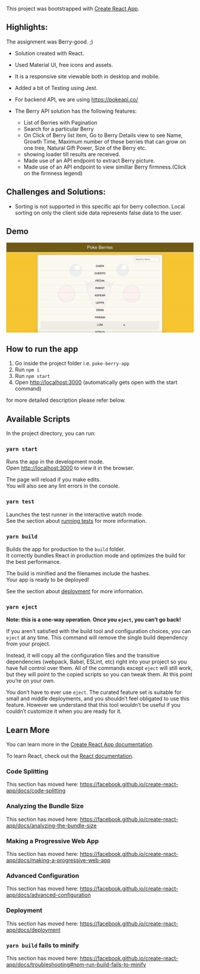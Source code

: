 This project was bootstrapped with [Create React App](https://github.com/facebook/create-react-app).

## Highlights:

The assignment was Berry-good. ;)

- Solution created with React.
- Used Material UI, free icons and assets.
- It is a responsive site viewable both in desktop and mobile.
- Added a bit of Testing using Jest.
- For backend API, we are using https://pokeapi.co/

- The Berry API solution has the following features:
  - List of Berries with Pagination
  - Search for a particular Berry
  - On Click of Berry list item, Go to Berry Details view to see Name, Growth Time, Maximum number of these berries that can grow on one tree, Natural Gift Power, Size of the Berry etc.
  - showing loader till results are received.
  - Made use of an API endpoint to extract Berry picture.
  - Made use of an API endpoint to view simillar Berry firmness.(Click on the firmness legend)

## Challenges and Solutions:

- Sorting is not supported in this specific api for berry collection. Local sorting on only the client side data represents false data to the user.

## Demo

![Poke Berry Demo](Demo.gif)

## How to run the app

1. Go inside the project folder i.e. `poke-berry-app`
1. Run `npm i`
1. Run `npm start`
1. Open [http://localhost:3000](http://localhost:3000) (automatically gets open with the start command)

for more detailed description please refer below.

## Available Scripts

In the project directory, you can run:

### `yarn start`

Runs the app in the development mode.<br />
Open [http://localhost:3000](http://localhost:3000) to view it in the browser.

The page will reload if you make edits.<br />
You will also see any lint errors in the console.

### `yarn test`

Launches the test runner in the interactive watch mode.<br />
See the section about [running tests](https://facebook.github.io/create-react-app/docs/running-tests) for more information.

### `yarn build`

Builds the app for production to the `build` folder.<br />
It correctly bundles React in production mode and optimizes the build for the best performance.

The build is minified and the filenames include the hashes.<br />
Your app is ready to be deployed!

See the section about [deployment](https://facebook.github.io/create-react-app/docs/deployment) for more information.

### `yarn eject`

**Note: this is a one-way operation. Once you `eject`, you can’t go back!**

If you aren’t satisfied with the build tool and configuration choices, you can `eject` at any time. This command will remove the single build dependency from your project.

Instead, it will copy all the configuration files and the transitive dependencies (webpack, Babel, ESLint, etc) right into your project so you have full control over them. All of the commands except `eject` will still work, but they will point to the copied scripts so you can tweak them. At this point you’re on your own.

You don’t have to ever use `eject`. The curated feature set is suitable for small and middle deployments, and you shouldn’t feel obligated to use this feature. However we understand that this tool wouldn’t be useful if you couldn’t customize it when you are ready for it.

## Learn More

You can learn more in the [Create React App documentation](https://facebook.github.io/create-react-app/docs/getting-started).

To learn React, check out the [React documentation](https://reactjs.org/).

### Code Splitting

This section has moved here: https://facebook.github.io/create-react-app/docs/code-splitting

### Analyzing the Bundle Size

This section has moved here: https://facebook.github.io/create-react-app/docs/analyzing-the-bundle-size

### Making a Progressive Web App

This section has moved here: https://facebook.github.io/create-react-app/docs/making-a-progressive-web-app

### Advanced Configuration

This section has moved here: https://facebook.github.io/create-react-app/docs/advanced-configuration

### Deployment

This section has moved here: https://facebook.github.io/create-react-app/docs/deployment

### `yarn build` fails to minify

This section has moved here: https://facebook.github.io/create-react-app/docs/troubleshooting#npm-run-build-fails-to-minify

